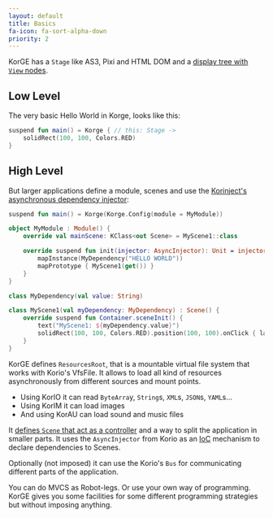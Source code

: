 ```yaml
---
layout: default
title: Basics
fa-icon: fa-sort-alpha-down
priority: 2
---
```


KorGE has a `Stage` like AS3, Pixi and HTML DOM and a [display tree with `View` nodes](/korge/basics/views).

## Low Level

The very basic Hello World in Korge, looks like this:

```kotlin
suspend fun main() = Korge { // this: Stage ->
    solidRect(100, 100, Colors.RED)
}
```

## High Level

But larger applications define a module, scenes and use the [Korinject's asynchronous dependency injector](/korinject/):

```kotlin
suspend fun main() = Korge(Korge.Config(module = MyModule))

object MyModule : Module() {
    override val mainScene: KClass<out Scene> = MyScene1::class

    override suspend fun init(injector: AsyncInjector): Unit = injector.run {
        mapInstance(MyDependency("HELLO WORLD"))
        mapPrototype { MyScene1(get()) }
    }
}

class MyDependency(val value: String)

class MyScene1(val myDependency: MyDependency) : Scene() {
    override suspend fun Container.sceneInit() {
        text("MyScene1: ${myDependency.value}")
        solidRect(100, 100, Colors.RED).position(100, 100).onClick { launchImmediately { sceneContainer.changeTo<MyScene1>(MyDependency("other")) } }
    }
}
```

KorGE defines `ResourcesRoot`, that is a mountable virtual file system that works with Korio's VfsFile.
It allows to load all kind of resources asynchronously from different sources and mount points.

* Using KorIO it can read `ByteArra`y, `String`s, `XML`s, `JSON`s, `YAML`s...
* Using KorIM it can load images
* And using KorAU can load sound and music files

It [defines `Scene` that act as a controller](/korge/basics/scene) and a way to split the application in smaller parts.
It uses the `AsyncInjector` from Korio as an [IoC](https://en.wikipedia.org/wiki/Inversion_of_control) mechanism to declare dependencies to Scenes.

Optionally (not imposed) it can use the Korio's `Bus` for communicating different parts of the application.

You can do MVCS as Robot-legs. Or use your own way of programming. KorGE gives you some facilities for
some different programming strategies but without imposing anything.

